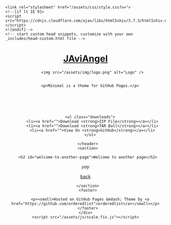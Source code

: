 <!DOCTYPE html>
<html lang="en-US">
  <head>
    <meta charset="UTF-8">
    <meta http-equiv="X-UA-Compatible" content="IE=edge">
    <meta name="viewport" content="width=device-width, initial-scale=1">

<!-- Begin Jekyll SEO tag v2.8.0 -->
<title>Minimal theme | Minimal is a theme for GitHub Pages.</title>
<meta name="generator" content="Jekyll v4.3.2" />
<meta property="og:title" content="Minimal theme" />
<meta property="og:locale" content="en_US" />
<meta name="description" content="Minimal is a theme for GitHub Pages." />
<meta property="og:description" content="Minimal is a theme for GitHub Pages." />
<link rel="canonical" href="http://localhost:4000/another-page.html" />
<meta property="og:url" content="http://localhost:4000/another-page.html" />
<meta property="og:site_name" content="Minimal theme" />
<meta property="og:type" content="website" />
<meta name="twitter:card" content="summary" />
<meta property="twitter:title" content="Minimal theme" />
<script type="application/ld+json">
{"@context":"https://schema.org","@type":"WebPage","description":"Minimal is a theme for GitHub Pages.","headline":"Minimal theme","publisher":{"@type":"Organization","logo":{"@type":"ImageObject","url":"http://localhost:4000/assets/img/logo.png"}},"url":"http://localhost:4000/another-page.html"}</script>
<!-- End Jekyll SEO tag -->

    <link rel="stylesheet" href="/assets/css/style.css?v=">
    <!--[if lt IE 9]>
    <script src="https://cdnjs.cloudflare.com/ajax/libs/html5shiv/3.7.3/html5shiv.min.js"></script>
    <![endif]-->
    <!-- start custom head snippets, customize with your own _includes/head-custom.html file -->

<!-- Setup Google Analytics -->



<!-- You can set your favicon here -->
<!-- link rel="shortcut icon" type="image/x-icon" href="/favicon.ico" -->

<!-- end custom head snippets -->

  </head>
  <body>
    <div class="wrapper">
      <header>
        <h1><a href="http://localhost:4000/">JAviAngel</a></h1>

        
          <img src="/assets/img/logo.png" alt="Logo" />
        

        <p>Minimal is a theme for GitHub Pages.</p>

        

        

        
        <ul class="downloads">
          <li><a href="">Download <strong>ZIP File</strong></a></li>
          <li><a href="">Download <strong>TAR Ball</strong></a></li>
          <li><a href="">View On <strong>GitHub</strong></a></li>
        </ul>
        
      </header>
      <section>

      <h2 id="welcome-to-another-page">Welcome to another page</h2>

<p><em>yay</em></p>

<p><a href="./">back</a></p>


      </section>
      <footer>
        
        <p><small>Hosted on GitHub Pages &mdash; Theme by <a href="https://github.com/orderedlist">orderedlist</a></small></p>
      </footer>
    </div>
    <script src="/assets/js/scale.fix.js"></script>
  </body>
</html>
